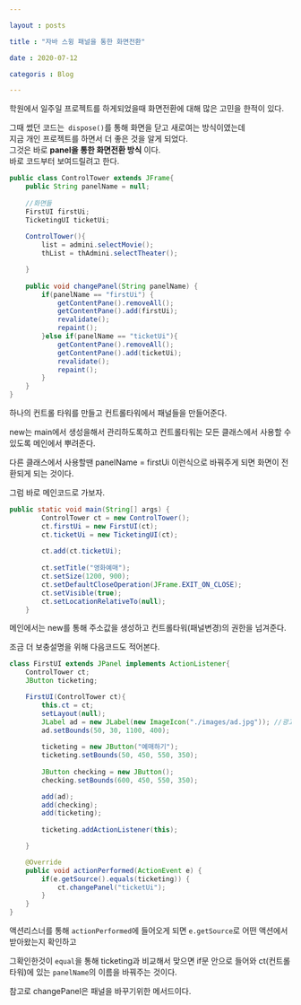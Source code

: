 ```yaml
---

layout : posts

title : "자바 스윙 패널을 통한 화면전환" 

date : 2020-07-12

categoris : Blog

--- 
```


학원에서 일주일 프로젝트를 하게되었을때 화면전환에 대해 많은 고민을 한적이 있다.  
  

그때 썼던 코드는` dispose()`를 통해 화면을 닫고 새로여는 방식이였는데   
지금 개인 프로젝트를 하면서 더 좋은 것을 알게 되었다.  
그것은 바로 **panel을 통한 화면전환 방식** 이다.  
바로 코드부터 보여드릴려고 한다.  
```java
public class ControlTower extends JFrame{
	public String panelName = null;
	
	//화면들
	FirstUI firstUi;
	TicketingUI ticketUi;
	
	ControlTower(){
		list = admini.selectMovie();
		thList = thAdmini.selectTheater();

	}
	
	public void changePanel(String panelName) {
		if(panelName == "firstUi") {
			getContentPane().removeAll();
			getContentPane().add(firstUi);
			revalidate();
			repaint();
		}else if(panelName == "ticketUi"){
			getContentPane().removeAll();
			getContentPane().add(ticketUi);
			revalidate();
			repaint();
		}
	}
}

```

하나의 컨트롤 타워를 만들고 컨트롤타워에서 패널들을 만들어준다.  
  
new는 main에서 생성을해서 관리하도록하고 컨트롤타워는 모든 클래스에서 사용할 수있도록 메인에서 뿌려준다.  
  
다른 클래스에서 사용할땐 panelName = firstUi 이런식으로 바꿔주게 되면 화면이 전환되게 되는 것이다.  
  
그럼 바로 메인코드로 가보자.  


```java	
public static void main(String[] args) {
		ControlTower ct = new ControlTower();
		ct.firstUi = new FirstUI(ct);
		ct.ticketUi = new TicketingUI(ct);
		
		ct.add(ct.ticketUi);
		
		ct.setTitle("영화예매");
		ct.setSize(1200, 900);
		ct.setDefaultCloseOperation(JFrame.EXIT_ON_CLOSE);
		ct.setVisible(true);
		ct.setLocationRelativeTo(null);
	}

```
  
메인에서는 new를 통해 주소값을 생성하고 컨트롤타워(패널변경)의 권한을 넘겨준다.  
  
조금 더 보충설명을 위해 다음코드도 적어본다.  


```java
class FirstUI extends JPanel implements ActionListener{
	ControlTower ct;
	JButton ticketing;

	FirstUI(ControlTower ct){
		this.ct = ct;
		setLayout(null);
		JLabel ad = new JLabel(new ImageIcon("./images/ad.jpg")); //광고
		ad.setBounds(50, 30, 1100, 400);
		
		ticketing = new JButton("예매하기");
		ticketing.setBounds(50, 450, 550, 350);
		
		JButton checking = new JButton();
		checking.setBounds(600, 450, 550, 350);

		add(ad);
		add(checking);
		add(ticketing);
		
		ticketing.addActionListener(this);

	}

	@Override
	public void actionPerformed(ActionEvent e) {
		if(e.getSource().equals(ticketing)) {
			ct.changePanel("ticketUi");
		}
	}
}
```

액션리스너를 통해 `actionPerformed`에 들어오게 되면 `e.getSource`로 어떤 액션에서 받아왔는지 확인하고 
  
그확인한것이 `equal`을 통해 ticketing과 비교해서 맞으면 if문 안으로 들어와 ct(컨트롤타워)에 있는 `panelName`의 이름을 바꿔주는 것이다.  
   
참고로 changePanel은 패널을 바꾸기위한 메서드이다.




